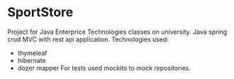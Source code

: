 # SportStore
Project for  Java Enterprice Technologies classes on university.
Java spring crud MVC with rest api application.
 Technologies used:
  * thymeleaf 
  * hibernate
  * dozer mapper
 For tests used mockito to mock repositories.
